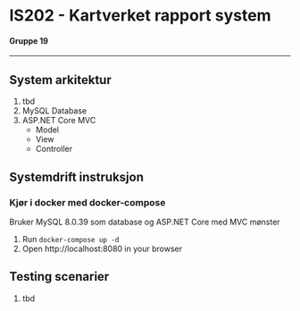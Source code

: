 # IS202 - Kartverket rapport system
#### Gruppe 19
___
## System arkitektur
1. tbd
2. MySQL Database
3. ASP.NET Core MVC
   * Model
   * View
   * Controller

## Systemdrift instruksjon
### Kjør i docker med docker-compose
Bruker MySQL 8.0.39 som database og ASP.NET Core med MVC mønster
1. Run `docker-compose up -d`
2. Open http://localhost:8080 in your browser

## Testing scenarier
1. tbd